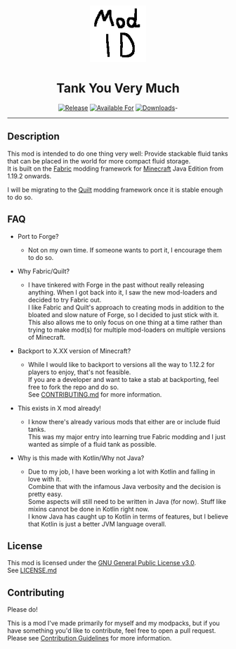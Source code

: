 <div style="text-align: center">

<img src="src/main/resources/assets/tankyouverymuch/icon.png" width="128">

# Tank You Very Much

<!-- todo: replace 494721 with your CurseForge project id -->
[![Release](https://img.shields.io/github/v/release/axieum/fabric-example-mod?style=for-the-badge&include_prereleases&sort=semver)][releases]
[![Available For](https://img.shields.io/badge/dynamic/json?label=Available%20For&style=for-the-badge&color=34aa2f&query=gameVersionLatestFiles%5B0%5D.gameVersion&url=https%3A%2F%2Faddons-ecs.forgesvc.net%2Fapi%2Fv2%2Faddon%2F494721)][curseforge]
[![Downloads](https://img.shields.io/badge/dynamic/json?label=Downloads&style=for-the-badge&color=f16436&query=downloadCount&url=https%3A%2F%2Faddons-ecs.forgesvc.net%2Fapi%2Fv2%2Faddon%2F494721)][curseforge:files]-

</div>

---

## Description

This mod is intended to do one thing very well: Provide stackable fluid tanks that can be placed in the world for more compact fluid storage.  
It is built on the [Fabric][fabric] modding framework for [Minecraft][minecraft] Java Edition from 1.19.2 onwards.

I will be migrating to the [Quilt](https://quiltmc.org/) modding framework once it is stable enough to do so.

## FAQ

- Port to Forge?
    - Not on my own time. If someone wants to port it, I encourage them to do so.


- Why Fabric/Quilt?
    - I have tinkered with Forge in the past without really releasing anything.
      When I got back into it, I saw the new mod-loaders and decided to try Fabric out.  
      I like Fabric and Quilt's approach to creating mods in addition to the bloated and slow nature of Forge, so I decided to just stick with it.  
      This also allows me to only focus on one thing at a time rather than trying to make mod(s) for multiple mod-loaders on multiple versions of Minecraft.


- Backport to X.XX version of Minecraft?
    - While I would like to backport to versions all the way to 1.12.2 for players to enjoy, that's not feasible.  
      If you are a developer and want to take a stab at backporting, feel free to fork the repo and do so.  
      See [CONTRIBUTING.md][contributing] for more information.


- This exists in X mod already!
    - I know there's already various mods that either are or include fluid tanks.  
      This was my major entry into learning true Fabric modding and I just wanted as simple of a fluid tank as possible.


- Why is this made with Kotlin/Why not Java?
    - Due to my job, I have been working a lot with Kotlin and falling in love with it.  
      Combine that with the infamous Java verbosity and the decision is pretty easy.  
      Some aspects will still need to be written in Java (for now). Stuff like mixins cannot be done in Kotlin right now.  
      I know Java has caught up to Kotlin in terms of features, but I believe that Kotlin is just a better JVM language overall.


## License

This mod is licensed under the [GNU General Public License v3.0](https://choosealicense.com/licenses/gpl-3.0/).  
See [LICENSE.md](LICENSE.md)

[contributing]: .github/CONTRIBUTING.md
[curseforge]: https://curseforge.com/minecraft/mc-mods/modid
[curseforge:files]: https://curseforge.com/minecraft/mc-mods/modid/files
[fabric]: https://fabricmc.net/
[licence]: https://creativecommons.org/publicdomain/zero/1.0
[minecraft]: https://minecraft.net/
[releases]: https://github.com/axieum/fabric-example-mod/releases
[security]: .github/SECURITY.md


## Contributing

Please do!  

This is a mod I've made primarily for myself and my modpacks, but if you have something you'd like to contribute, feel free to open a pull request.  
Please see [Contribution Guidelines](CONTRIBUTING.md) for more information.

